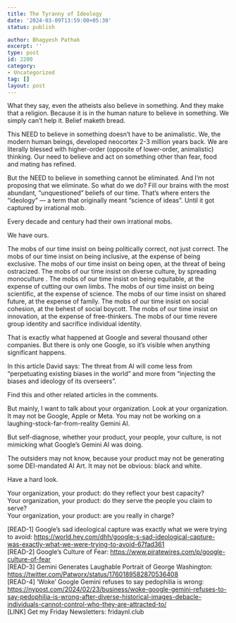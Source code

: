 ```yaml
---
title: The Tyranny of Ideology
date: '2024-03-09T13:59:00+05:30'
status: publish

author: Bhagyesh Pathak
excerpt: ''
type: post
id: 2200
category:
- Uncategorized
tag: []
layout: post
---
```


What they say, even the atheists also believe in something. And they make that a religion. Because it is in the human nature to believe in something. We simply can’t help it. Belief maketh bread.

This NEED to believe in something doesn’t have to be animalistic. We, the modern human beings, developed neocortex 2-3 million years back. We are literally blessed with higher-order (opposite of lower-order, animalistic) thinking. Our need to believe and act on something other than fear, food and mating has refined.

But the NEED to believe in something cannot be eliminated. And I’m not proposing that we eliminate. So what do we do? Fill our brains with the most abundant, “unquestioned” beliefs of our time. That’s where enters the “ideology” — a term that originally meant “science of ideas”. Until it got captured by irrational mob.

Every decade and century had their own irrational mobs.

We have ours.

The mobs of our time insist on being politically correct, not just correct. The mobs of our time insist on being inclusive, at the expense of being exclusive. The mobs of our time insist on being open, at the threat of being ostracized. The mobs of our time insist on diverse culture, by spreading monoculture . The mobs of our time insist on being equitable, at the expense of cutting our own limbs. The mobs of our time insist on being scientific, at the expense of science. The mobs of our time insist on shared future, at the expense of family. The mobs of our time insist on social cohesion, at the behest of social boycott. The mobs of our time insist on innovation, at the expense of free-thinkers. The mobs of our time revere group identity and sacrifice individual identity.

That is exactly what happened at Google and several thousand other companies. But there is only one Google, so it’s visible when anything significant happens.

In this article David says: The threat from AI will come less from “perpetuating existing biases in the world” and more from “injecting the biases and ideology of its overseers”.

Find this and other related articles in the comments.

But mainly, I want to talk about your organization. Look at your organization. It may not be Google, Apple or Meta. You may not be working on a laughing-stock-far-from-reality Gemini AI.

But self-diagnose, whether your product, your people, your culture, is not mimicking what Google’s Gemini AI was doing.

The outsiders may not know, because your product may not be generating some DEI-mandated AI Art. It may not be obvious: black and white.

Have a hard look.

Your organization, your product: do they reflect your best capacity?  
Your organization, your product: do they serve the people you claim to serve?  
Your organization, your product: are you really in charge?

\[READ-1\] Google’s sad ideological capture was exactly what we were trying to avoid: https://world.hey.com/dhh/google-s-sad-ideological-capture-was-exactly-what-we-were-trying-to-avoid-67fad361  
\[READ-2\] Google’s Culture of Fear: https://www.piratewires.com/p/google-culture-of-fear  
\[READ-3\] Gemini Generates Laughable Portrait of George Washington: https://twitter.com/Patworx/status/1760189582870536408  
\[READ-4\] ‘Woke’ Google Gemini refuses to say pedophilia is wrong: https://nypost.com/2024/02/23/business/woke-google-gemini-refuses-to-say-pedophilia-is-wrong-after-diverse-historical-images-debacle-individuals-cannot-control-who-they-are-attracted-to/  
\[LINK\] Get my Friday Newsletters: fridaynl.club
